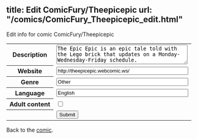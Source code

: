 title: Edit ComicFury/Theepicepic
url: "/comics/ComicFury_Theepicepic_edit.html"
---
Edit info for comic ComicFury/Theepicepic

<form name="comic" action="http://gaepostmail.appspot.com/comic/" method="post">
<table class="comicinfo">
<tr>
<th>Description</th><td><textarea name="description" cols="40" rows="3">The Epic Epic is an epic tale told with the Lego brick that updates on a Monday-Wednesday-Friday schedule.</textarea></td>
</tr>
<tr>
<th>Website</th><td><input type="text" name="url" value="http://theepicepic.webcomic.ws/" size="40"/></td>
</tr>
<tr>
<th>Genre</th><td><input type="text" name="genre" value="Other" size="40"/></td>
</tr>
<tr>
<th>Language</th><td><input type="text" name="language" value="English" size="40"/></td>
</tr>
<tr>
<th>Adult content</th><td><input type="checkbox" name="adult" value="adult" /></td>
</tr>
<tr>
<th></th><td>
<input type="hidden" name="comic" value="ComicFury_Theepicepic" />
<input type="submit" name="submit" value="Submit" />
</td>
</tr>
</table>
</form>

Back to the [comic](ComicFury_Theepicepic.html).
